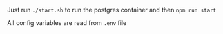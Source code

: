 Just run `./start.sh` to run the postgres container and then `npm run start`

All config variables are read from `.env` file

